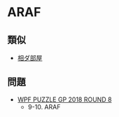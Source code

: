 # ARAF

## 類似
- [相ダ部屋](aidabeya.md)

## 問題
- [WPF PUZZLE GP 2018 ROUND 8](../questions/wpfpgp2018_8.md)
	- 9-10. ARAF

